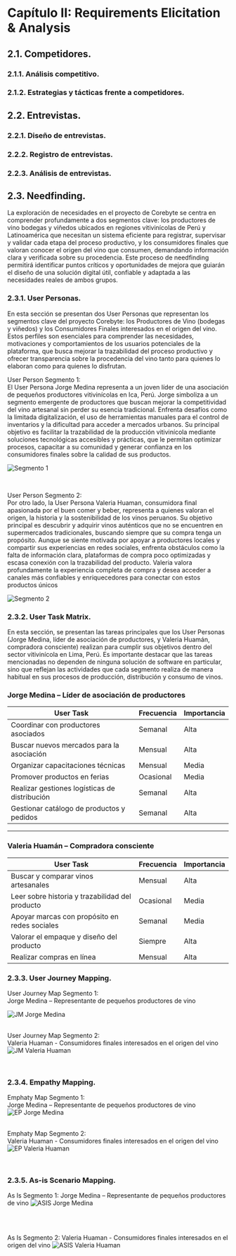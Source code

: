 # Capítulo II: Requirements Elicitation & Analysis

## 2.1. Competidores.

### 2.1.1. Análisis competitivo.

### 2.1.2. Estrategias y tácticas frente a competidores.

## 2.2. Entrevistas.

### 2.2.1. Diseño de entrevistas.

### 2.2.2. Registro de entrevistas.

### 2.2.3. Análisis de entrevistas.

## 2.3. Needfinding.

La exploración de necesidades en el proyecto de Corebyte se centra en comprender profundamente a dos segmentos clave: los productores de vino bodegas y viñedos ubicados en regiones vitivinícolas de Perú y Latinoamérica que necesitan un sistema eficiente para registrar, supervisar y validar cada etapa del proceso productivo, y los consumidores finales que valoran conocer el origen del vino que consumen, demandando información clara y verificada sobre su procedencia. Este proceso de needfinding permitirá identificar puntos críticos y oportunidades de mejora que guiarán el diseño de una solución digital útil, confiable y adaptada a las necesidades reales de ambos grupos.


### 2.3.1. User Personas.

En esta sección se presentan dos User Personas que representan los segmentos clave del proyecto Corebyte: los Productores de Vino (bodegas y viñedos) y los Consumidores Finales interesados en el origen del vino. Estos perfiles son esenciales para comprender las necesidades, motivaciones y comportamientos de los usuarios potenciales de la plataforma, que busca mejorar la trazabilidad del proceso productivo y ofrecer transparencia sobre la procedencia del vino tanto para quienes lo elaboran como para quienes lo disfrutan.

User Person Segmento 1: <br>
El User Persona Jorge Medina representa a un joven líder de una asociación de pequeños productores vitivinícolas en Ica, Perú. Jorge simboliza a un segmento emergente de productores que buscan mejorar la competitividad del vino artesanal sin perder su esencia tradicional. Enfrenta desafíos como la limitada digitalización, el uso de herramientas manuales para el control de inventarios y la dificultad para acceder a mercados urbanos. Su principal objetivo es facilitar la trazabilidad de la producción vitivinícola mediante soluciones tecnológicas accesibles y prácticas, que le permitan optimizar procesos, capacitar a su comunidad y generar confianza en los consumidores finales sobre la calidad de sus productos.

![Segmento 1](https://imgur.com/SReLM6N.jpg)

<br>

User Person Segmento 2: <br>
Por otro lado, la User Persona Valeria Huaman, consumidora final apasionada por el buen comer y beber, representa a quienes valoran el origen, la historia y la sostenibilidad de los vinos peruanos. Su objetivo principal es descubrir y adquirir vinos auténticos que no se encuentren en supermercados tradicionales, buscando siempre que su compra tenga un propósito. Aunque se siente motivada por apoyar a productores locales y compartir sus experiencias en redes sociales, enfrenta obstáculos como la falta de información clara, plataformas de compra poco optimizadas y escasa conexión con la trazabilidad del producto. Valeria valora profundamente la experiencia completa de compra y desea acceder a canales más confiables y enriquecedores para conectar con estos productos únicos

![Segmento 2](https://imgur.com/chY5PEV.jpg)


### 2.3.2. User Task Matrix.
En esta sección, se presentan las tareas principales que los User Personas (Jorge Medina, líder de asociación de productores, y Valeria Huamán, compradora consciente) realizan para cumplir sus objetivos dentro del sector vitivinícola en Lima, Perú. Es importante destacar que las tareas mencionadas no dependen de ninguna solución de software en particular, sino que reflejan las actividades que cada segmento realiza de manera habitual en sus procesos de producción, distribución y consumo de vinos.

### Jorge Medina – Líder de asociación de productores

| User Task                                    | Frecuencia | Importancia |
|---------------------------------------------|------------|-------------|
| Coordinar con productores asociados          | Semanal    | Alta        |
| Buscar nuevos mercados para la asociación    | Mensual    | Alta        |
| Organizar capacitaciones técnicas            | Mensual    | Media       |
| Promover productos en ferias                 | Ocasional  | Media       |
| Realizar gestiones logísticas de distribución| Semanal    | Alta        |
| Gestionar catálogo de productos y pedidos    | Semanal    | Alta        |

---

### Valeria Huamán – Compradora consciente

| User Task                                         | Frecuencia | Importancia |
|--------------------------------------------------|------------|-------------|
| Buscar y comparar vinos artesanales              | Mensual    | Alta        |
| Leer sobre historia y trazabilidad del producto  | Ocasional  | Media       |
| Apoyar marcas con propósito en redes sociales    | Semanal    | Media       |
| Valorar el empaque y diseño del producto         | Siempre    | Alta        |
| Realizar compras en línea                        | Mensual    | Alta        |

### 2.3.3. User Journey Mapping.
User Journey Map Segmento 1:<br>
Jorge Medina – Representante de pequeños productores de vino

![JM Jorge Medina](https://imgur.com/ObOqPHU.jpg)
<br>
<br>

User Journey Map Segmento 2: <br>
Valeria Huaman - Consumidores finales interesados en el origen del vino
![JM Valeria Huaman](https://imgur.com/JXFf62t.jpg)

<br>

### 2.3.4. Empathy Mapping.
Emphaty Map Segmento 1: <br>
Jorge Medina – Representante de pequeños productores de vino
![EP Jorge Medina](https://imgur.com/qswhGPY.jpg)
<br>
<br>

Emphaty Map Segmento 2: <br>
Valeria Huaman - Consumidores finales interesados en el origen del vino
![EP Valeria Huaman](https://imgur.com/no78P9Q.jpg)

<br>

### 2.3.5. As-is Scenario Mapping.

As Is Segmento 1:
Jorge Medina – Representante de pequeños productores de vino
![ASIS Jorge Medina](https://imgur.com/bfwRBcR.jpg)

<br>
<br>

As Is Segmento 2:
Valeria Huaman - Consumidores finales interesados en el origen del vino
![ASIS Valeria Huaman](https://imgur.com/JFzYaS5.jpg)

<br>



